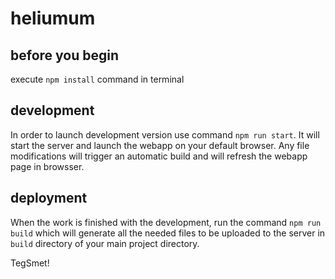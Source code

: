 # heliumum

## before you begin

execute `npm install` command in terminal

## development

In order to launch development version use command `npm run start`. It will start the server and launch the webapp on your default browser. Any file modifications will trigger an automatic build and will refresh the webapp page in browsser. 

## deployment

When the work is finished with the development, run the command `npm run build` which will generate all the needed files to be uploaded to the server in `build` directory of your main project directory. 

TegSmet!